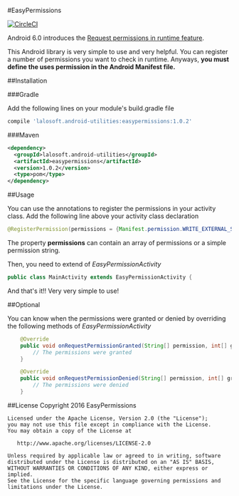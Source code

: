 #EasyPermissions

[![CircleCI](https://circleci.com/gh/lalosoft/EasyPermissions/tree/master.svg?style=shield)](https://circleci.com/gh/lalosoft/EasyPermissions/tree/master)

Android 6.0 introduces the [Request permissions in runtime feature](https://developer.android.com/training/permissions/requesting.html). 

This Android library is very simple to use and very helpful. You can register a number of permissions you want to check in runtime.
Anyways, **you must define the uses permission in the Android Manifest file.**

##Installation

###Gradle

Add the following lines on your module's build.gradle file
```gradle
compile 'lalosoft.android-utilities:easypermissions:1.0.2'
```


###Maven
```xml
<dependency>
  <groupId>lalosoft.android-utilities</groupId>
  <artifactId>easypermissions</artifactId>
  <version>1.0.2</version>
  <type>pom</type>
</dependency>
```

##Usage


You can use the annotations to register the permissions in your activity class. Add the following line above your activity class declaration

```java
@RegisterPermission(permissions = {Manifest.permission.WRITE_EXTERNAL_STORAGE, Manifest.permission.READ_EXTERNAL_STORAGE})
```

The property **permissions** can contain an array of permissions or a simple permission string.

Then, you need to extend of _EasyPermissionActivity_

```java
public class MainActivity extends EasyPermissionActivity {
```

And that's it!! Very very simple to use!

##Optional

You can know when the permissions were granted or denied by overriding the following methods of _EasyPermissionActivity_

```java
    @Override
    public void onRequestPermissionGranted(String[] permission, int[] grantResults) {
        // The permissions were granted
    }

    @Override
    public void onRequestPermissionDenied(String[] permission, int[] grantResults) {
        // The permissions were denied
    }
```

##License
    Copyright 2016 EasyPermissions

    Licensed under the Apache License, Version 2.0 (the "License");
    you may not use this file except in compliance with the License.
    You may obtain a copy of the License at

       http://www.apache.org/licenses/LICENSE-2.0

    Unless required by applicable law or agreed to in writing, software
    distributed under the License is distributed on an "AS IS" BASIS,
    WITHOUT WARRANTIES OR CONDITIONS OF ANY KIND, either express or implied.
    See the License for the specific language governing permissions and
    limitations under the License.
